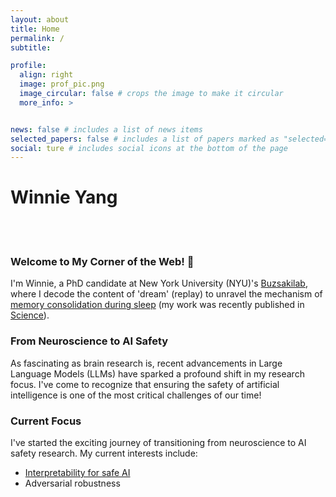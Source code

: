 ```yaml
---
layout: about
title: Home
permalink: /
subtitle: 

profile:
  align: right
  image: prof_pic.png
  image_circular: false # crops the image to make it circular
  more_info: >


news: false # includes a list of news items
selected_papers: false # includes a list of papers marked as "selected={true}"
social: ture # includes social icons at the bottom of the page
---
```

# Winnie Yang
\
&nbsp;

###  Welcome to My Corner of the Web! 👋

I'm Winnie, a PhD candidate at New York University (NYU)'s [Buzsakilab](https://buzsakilab.com/wp/publications/),
where I decode the content of 'dream' (replay) to unravel the mechanism of
[memory consolidation during sleep](https://winnieyangwannan.github.io/RippleTagging/) (my work was recently published in
[Science](https://www.science.org/doi/10.1126/science.adk8261)).

### From Neuroscience to AI Safety
As fascinating as brain research is, recent advancements in Large Language Models (LLMs) have sparked a profound shift in
my research focus. I've come to recognize that ensuring the safety of artificial intelligence is one of the most critical
challenges of our time!
 

### Current Focus
I've started the exciting journey of transitioning from neuroscience to AI safety research. My current interests include:

- [Interpretability for safe AI](https://winnieyangwannan.github.io/LLM_Deception/) 
- Adversarial robustness


